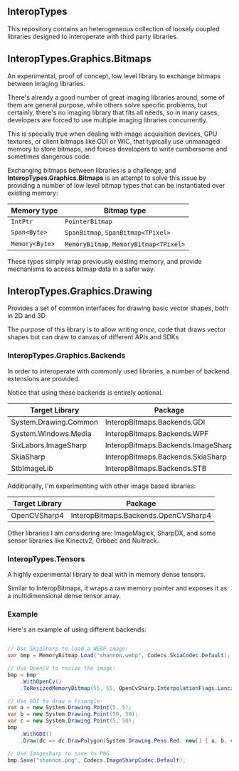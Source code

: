 ## InteropTypes

This repository contains an heterogeneous collection of loosely coupled libraries designed to interoperate with third party libraries.

## InteropTypes.Graphics.Bitmaps

An experimental, proof of concept, low level library to exchange bitmaps
between imaging libraries.

There's already a good number of great imaging libraries around, some
of them are general purpose, while others solve specific problems,
but certainly, there's no imaging library that fits all needs, so in
many cases, developers are forced to use multiple imaging libraries
concurrently.

This is specially true when dealing with image acquisition devices,
GPU textures, or client bitmaps like GDI or WIC,
that typically use unmanaged memory to store bitmaps, and forces
developers to write cumbersome and sometimes dangerous code.

Exchanging bitmaps between libraries is a challenge, and __InteropTypes.Graphics.Bitmaps__
is an attempt to solve this issue by providing a number of low level
bitmap types that can be instantiated over existing memory:

|Memory type|Bitmap type|
|-|-|
|`IntPtr`|`PointerBitmap`|
|`Span<Byte>`|`SpanBitmap`, `SpanBitmap<TPixel>`|
|`Memory<Byte>`|`MemoryBitmap`, `MemoryBitmap<TPixel>`|

These types simply wrap previously existing memory, and provide mechanisms
to access bitmap data in a safer way.

## InteropTypes.Graphics.Drawing

Provides a set of common interfaces for drawing basic vector shapes, both in 2D and 3D

The purpose of this library is to allow writing _once_, code that draws vector shapes
but can draw to canvas of different APIs and SDKs

### InteropTypes.Graphics.Backends

In order to interoperate with commonly used libraries, a number of
backend extensions are provided.

Notice that using these backends is entirely optional.

|Target Library|Package|
|-|-|
|System.Drawing.Common|InteropBitmaps.Backends.GDI|
|System.Windows.Media|InteropBitmaps.Backends.WPF|
|SixLabors.ImageSharp|InteropBitmaps.Backends.ImageSharp|
|SkiaSharp|InteropBitmaps.Backends.SkiaSharp|
|StbImageLib|InteropBitmaps.Backends.STB|

Additionally, I'm experimenting with other image based
libraries:

|Target Library|Package|
|-|-|
|OpenCVSharp4|InteropBitmaps.Backends.OpenCVSharp4|


Other libraries I am considering are: ImageMagick, SharpDX,
and some sensor libraries like Kinectv2, Orbbec and Nuitrack.

### InteropTypes.Tensors

A highly experimental library to deal with in memory dense tensors.

Similar to InteropBitmaps, it wraps a raw memory pointer and exposes it
as a multidimensional dense tensor array.

### Example

Here's an example of using different backends:

```c#

// Use SkiaSharp to load a WEBP image:
var bmp = MemoryBitmap.Load("shannon.webp", Codecs.SkiaCodec.Default);

// Use OpenCV to resize the image:
bmp = bmp
    .WithOpenCv()
    .ToResizedMemoryBitmap(55, 55, OpenCvSharp.InterpolationFlags.Lanczos4)

// Use GDI to draw a triangle:
var a = new System.Drawing.Point(5, 5);
var b = new System.Drawing.Point(50, 50);
var c = new System.Drawing.Point(5, 50);        
bmp
    .WithGDI()
    .Draw(dc => dc.DrawPolygon(System.Drawing.Pens.Red, new[] { a, b, c }));

// Use Imagesharp to save to PNG
bmp.Save("shannon.png", Codecs.ImageSharpCodec.Default);

```








